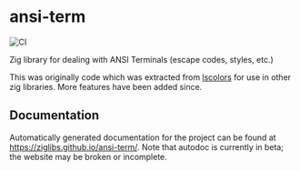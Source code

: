 # ansi-term

![CI](https://github.com/ziglibs/ansi-term/workflows/CI/badge.svg)

Zig library for dealing with ANSI Terminals (escape codes, styles, etc.)

This was originally code which was extracted from
[lscolors](https://github.com/ziglibs/lscolors) for use in
other zig libraries. More features have been added since.

## Documentation

Automatically generated documentation for the project
can be found at https://ziglibs.github.io/ansi-term/.
Note that autodoc is currently in beta; the website may be broken or incomplete.
